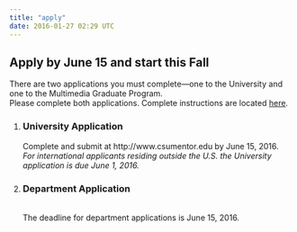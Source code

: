 ```yaml
---
title: "apply"
date: 2016-01-27 02:29 UTC
---
```

Apply by June 15 and start this Fall
----
There are two applications you must complete—one to the University and one to the Multimedia Graduate Program.  
Please complete both applications. Complete instructions are located [here](./admission.html).
<ol>
<li><h3>University Application</h3> 
Complete and submit at http://www.csumentor.edu by June 15, 2016. </br>
<i>For international applicants residing outside the U.S. the University application is due June 1, 2016.</i>
</li>
<li><h3>Department Application</h3>
<script type="text/javascript" id="rbox-loader-script">
if(!window._rbox){
_rbox = { host_protocol:document.location.protocol, ready:function(cb){this.onready=cb;} };
(function(d, e) {
    var s, t, i, src=['/static/client-src-served/widget/43199/rbox_api.js', '/static/client-src-served/widget/43199/rbox_impl.js'];
    t = d.getElementsByTagName(e); t=t[t.length - 1];
    for(i=0; i<src.length; i++) {
        s = d.createElement(e); s.src = _rbox.host_protocol + '//w.recruiterbox.com' + eval("src" + String.fromCharCode(91) + String(i) + String.fromCharCode(93));
        t.parentNode.insertBefore(s, t.nextSibling);
    }})(document, 'script');
}
</script> </br>
The deadline for department applications is June 15, 2016.
</li>
</ol>


